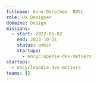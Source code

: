 ```yaml
---
fullname: Anne-Dorothée  NOEL
role: UX Designer
domaine: Design
missions:
  - start: 2022-05-02
    end: 2023-10-31
    status: admin
    startups:
      - encyclopedie-des-metiers
startups:
  - encyclopedie-des-metiers
teams: []
---
```

